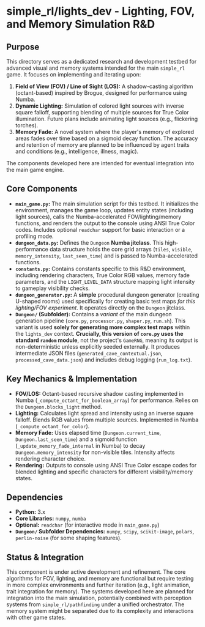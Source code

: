 # simple_rl/lights_dev - Lighting, FOV, and Memory Simulation R&D

## Purpose

This directory serves as a dedicated research and development testbed for advanced visual and memory systems intended for the main `simple_rl` game. It focuses on implementing and iterating upon:

1.  **Field of View (FOV) / Line of Sight (LOS):** A shadow-casting algorithm (octant-based) inspired by Brogue, designed for performance using Numba.
2.  **Dynamic Lighting:** Simulation of colored light sources with inverse square falloff, supporting blending of multiple sources for True Color illumination. Future plans include animating light sources (e.g., flickering torches).
3.  **Memory Fade:** A novel system where the player's memory of explored areas fades over time based on a sigmoid decay function. The accuracy and retention of memory are planned to be influenced by agent traits and conditions (e.g., intelligence, illness, magic).

The components developed here are intended for eventual integration into the main game engine.

## Core Components

* **`main_game.py`:** The main simulation script for this testbed. It initializes the environment, manages the game loop, updates entity states (including light sources), calls the Numba-accelerated FOV/lighting/memory functions, and renders the output to the console using ANSI True Color codes. Includes optional `readchar` support for basic interaction or a profiling mode.
* **`dungeon_data.py`:** Defines the `Dungeon` **Numba jitclass**. This high-performance data structure holds the core grid arrays (`tiles`, `visible`, `memory_intensity`, `last_seen_time`) and is passed to Numba-accelerated functions.
* **`constants.py`:** Contains constants specific to this R&D environment, including rendering characters, True Color RGB values, memory fade parameters, and the `LIGHT_LEVEL_DATA` structure mapping light intensity to gameplay visibility checks.
* **`dungeon_generator.py`:** A **simple** procedural dungeon generator (creating U-shaped rooms) used specifically for creating basic test maps *for this lighting/FOV experiment*. It operates directly on the `Dungeon` jitclass.
* **`Dungeon/` (Subfolder):** Contains a *variant* of the main dungeon generation pipeline (`core.py`, `processor.py`, `shaper.py`, `run.sh`). This variant is used **solely for generating more complex test maps** within the `lights_dev` context. **Crucially, this version of `core.py` uses the standard `random` module**, not the project's `GameRNG`, meaning its output is non-deterministic unless explicitly seeded externally. It produces intermediate JSON files (`generated_cave_contextual.json`, `processed_cave_data.json`) and includes debug logging (`run_log.txt`).

## Key Mechanics & Implementation

* **FOV/LOS:** Octant-based recursive shadow casting implemented in Numba (`_compute_octant_for_boolean_array`) for performance. Relies on the `Dungeon.blocks_light` method.
* **Lighting:** Calculates light spread and intensity using an inverse square falloff. Blends RGB values from multiple sources. Implemented in Numba (`_compute_octant_for_color`).
* **Memory Fade:** Uses elapsed time (`Dungeon.current_time`, `Dungeon.last_seen_time`) and a sigmoid function (`_update_memory_fade_internal` in Numba) to decay `Dungeon.memory_intensity` for non-visible tiles. Intensity affects rendering character choice.
* **Rendering:** Outputs to console using ANSI True Color escape codes for blended lighting and specific characters for different visibility/memory states.

## Dependencies

* **Python:** 3.x
* **Core Libraries:** `numpy`, `numba`
* **Optional:** `readchar` (for interactive mode in `main_game.py`)
* **`Dungeon/` Subfolder Dependencies:** `numpy`, `scipy`, `scikit-image`, `polars`, `perlin-noise` (for some shaping features).

## Status & Integration

This component is under active development and refinement. The core algorithms for FOV, lighting, and memory are functional but require testing in more complex environments and further iteration (e.g., light animation, trait integration for memory). The systems developed here are planned for integration into the main simulation, potentially combined with perception systems from `simple_rl/pathfinding` under a unified orchestrator. The memory system might be separated due to its complexity and interactions with other game states.
